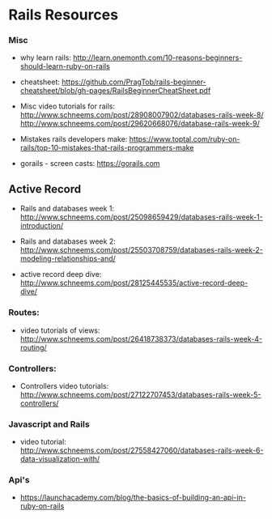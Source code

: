 # Rails Resources


### Misc

* why learn rails: http://learn.onemonth.com/10-reasons-beginners-should-learn-ruby-on-rails

* cheatsheet: https://github.com/PragTob/rails-beginner-cheatsheet/blob/gh-pages/RailsBeginnerCheatSheet.pdf

* Misc video tutorials for rails: http://www.schneems.com/post/28908007902/databases-rails-week-8/
								  http://www.schneems.com/post/29620668076/database-rails-week-9/

* Mistakes rails developers make: https://www.toptal.com/ruby-on-rails/top-10-mistakes-that-rails-programmers-make

* gorails - screen casts: https://gorails.com




## Active Record

* Rails and databases week 1: http://www.schneems.com/post/25098659429/databases-rails-week-1-introduction/
* Rails and databases week 2: http://www.schneems.com/post/25503708759/databases-rails-week-2-modeling-relationships-and/

* active record deep dive: http://www.schneems.com/post/28125445535/active-record-deep-dive/



### Routes:

* video tutorials of views: http://www.schneems.com/post/26418738373/databases-rails-week-4-routing/



### Controllers:

* Controllers video tutorials: http://www.schneems.com/post/27122707453/databases-rails-week-5-controllers/


### Javascript and Rails

* video tutorial: http://www.schneems.com/post/27558427060/databases-rails-week-6-data-visualization-with/




### Api's

* https://launchacademy.com/blog/the-basics-of-building-an-api-in-ruby-on-rails


